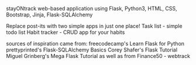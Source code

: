 stayONtrack web-based application using Flask, Python3, HTML, CSS, Bootstrap, Jinja, Flask-SQLAlchemy

Replace post-its with two simple apps in just one place!
Task list - simple todo list
Habit tracker - CRUD app for your habits

sources of inspiration came from:
freecodecamp's Learn Flask for Python
prettyprinted's Flask-SQLAlchemy Basics
Corey Shafer's Flask Tutorial
Miguel Grinberg's Mega Flask Tutorial
as well as from Finance50 - webtrack
